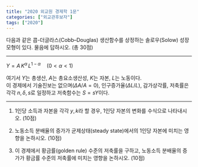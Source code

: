 ```yaml
---
title: "2020 외교원 경제학 1문"
categories: ["외교관후보자"]
tags: ["2020"]
---
```


다음과 같은 콥-더글라스(Cobb–Douglas) 생산함수를 상정하는 솔로우(Solow) 성장모형이 있다. 물음에 답하시오. (총 30점)

---

$Y = A\,K^\alpha\,L^{1-\alpha}\quad(0 < \alpha < 1)$

여기서 $Y$는 총생산, $A$는 총요소생산성, $K$는 자본, $L$는 노동이다.  
이 경제에서 기술진보는 없으며($\Delta A/A = 0$), 인구증가율($\Delta L/L$), 감가상각률, 저축률은 각각 $n, \delta, s$로 일정하고 저축함수는 $S = sY$이다.

---

1) 1인당 소득과 자본을 각각 $y, k$라 할 경우, 1인당 자본의 변화를 수식으로 나타내시오. (10점)

2) 노동소득 분배율의 증가가 균제상태(steady state)에서의 1인당 자본에 미치는 영향을 논하시오. (10점)

3) 이 경제에서 황금률(golden rule) 수준의 저축률을 구하고, 노동소득 분배율의 증가가 황금률 수준의 저축률에 미치는 영향을 논하시오. (10점)

